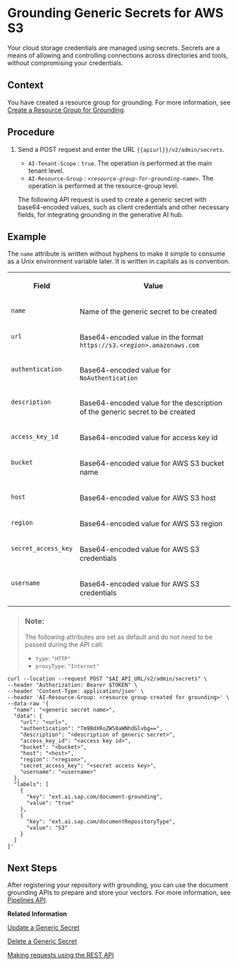 <!-- loio15eb50b05c3a4394ba86677209be8f40 -->

# Grounding Generic Secrets for AWS S3

Your cloud storage credentials are managed using secrets. Secrets are a means of allowing and controlling connections across directories and tools, without compromising your credentials.



<a name="loio15eb50b05c3a4394ba86677209be8f40__section_udx_nph_fdc"/>

## Context

You have created a resource group for grounding. For more information, see [Create a Resource Group for Grounding](create-a-resource-group-for-grounding-e32efa5.md).



## Procedure

1.  Send a POST request and enter the URL `{{apiurl}}/v2/admin/secrets`.

    -   `AI-Tenant-Scope` : `true`. The operation is performed at the main tenant level.
    -   `AI-Resource-Group` : <code><i class="varname">&lt;resource-group-for-grounding-name&gt;</i></code>. The operation is performed at the resource-group level.

    The following API request is used to create a generic secret with base64-encoded values, such as client credentials and other necessary fields, for integrating grounding in the generative AI hub.




<a name="loio15eb50b05c3a4394ba86677209be8f40__section_ytf_w5v_c2c"/>

## Example

The `name` attribute is written without hyphens to make it simple to consume as a Unix environment variable later. It is written in capitals as is convention.


<table>
<tr>
<th valign="top">

Field

</th>
<th valign="top">

Value

</th>
</tr>
<tr>
<td valign="top">

`name` 

</td>
<td valign="top">

Name of the generic secret to be created

</td>
</tr>
<tr>
<td valign="top">

`url` 

</td>
<td valign="top">

Base64-encoded value in the format <code>https://s3.<i class="varname">&lt;region&gt;</i>.amazonaws.com</code> 

</td>
</tr>
<tr>
<td valign="top">

`authentication` 

</td>
<td valign="top">

Base64-encoded value for `NoAuthentication` 

</td>
</tr>
<tr>
<td valign="top">

`description` 

</td>
<td valign="top">

Base64-encoded value for the description of the generic secret to be created

</td>
</tr>
<tr>
<td valign="top">

`access_key_id` 

</td>
<td valign="top">

Base64-encoded value for access key id

</td>
</tr>
<tr>
<td valign="top">

`bucket` 

</td>
<td valign="top">

Base64-encoded value for AWS S3 bucket name

</td>
</tr>
<tr>
<td valign="top">

`host` 

</td>
<td valign="top">

Base64-encoded value for AWS S3 host

</td>
</tr>
<tr>
<td valign="top">

`region` 

</td>
<td valign="top">

Base64-encoded value for AWS S3 region

</td>
</tr>
<tr>
<td valign="top">

`secret_access_key` 

</td>
<td valign="top">

Base64-encoded value for AWS S3 credentials

</td>
</tr>
<tr>
<td valign="top">

`username` 

</td>
<td valign="top">

Base64-encoded value for AWS S3 credentials

</td>
</tr>
</table>

> ### Note:  
> The following attributes are set as default and do not need to be passed during the API call:
> 
> -   `type`: `"HTTP"`
> -   `proxyType`: `"Internet"`

```
curl --location --request POST "$AI_API_URL/v2/admin/secrets" \
--header "Authorization: Bearer $TOKEN" \
--header 'Content-Type: application/json' \
--header 'AI-Resource-Group: <resource group created for grounding>' \
--data-raw '{
  "name": "<generic secret name>",
  "data": {
    "url": "<url>",
    "authentication": "Tm9BdXRoZW50aWNhdGlvbg==",
    "description": "<description of generic secret>",
    "access_key_id": "<access key id>",
    "bucket": "<bucket>",
    "host": "<host>",
    "region": "<region>",
    "secret_access_key": "<secret access key>",
    "username": "<username>"
  },
  "labels": [
    {
      "key": "ext.ai.sap.com/document-grounding",
      "value": "true"
    },
    {
      "key": "ext.ai.sap.com/documentRepositoryType",
      "value": "S3"
    }
  ]
}'
```



<a name="loio15eb50b05c3a4394ba86677209be8f40__section_m4v_r1z_3gc"/>

## Next Steps

After registering your repository with grounding, you can use the document grounding APIs to prepare and store your vectors. For more information, see [Pipelines API](pipelines-api-d8cc0e3.md).

**Related Information**  


[Update a Generic Secret](update-a-generic-secret-b5d5970.md "")

[Delete a Generic Secret](delete-a-generic-secret-d5d5187.md "")

[Making requests using the REST API](https://docs.aws.amazon.com/AmazonS3/latest/API/RESTAPI.html)

